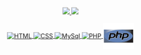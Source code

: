 ### 

<!--
**Gui769/Gui769** is a ✨ _special_ ✨ repository because its `README.md` (this file) appears on your GitHub profile.

Here are some ideas to get you started:

- 🔭 I’m currently working on ...
- 🌱 I’m currently learning ...
- 👯 I’m looking to collaborate on ...
- 🤔 I’m looking for help with ...
- 💬 Ask me about ...
- 📫 How to reach me: ...
- 😄 Pronouns: ...
- ⚡ Fun fact: ...
-->


<div align="center">
  <a href="https://github.com/Gui769">
  <img height="180em" src="https://github-readme-stats.vercel.app/api?username=Gui769&show_icons=true&theme=dracula&include_all_commits=true&count_private=true"/>
  <img height="180em" src="https://github-readme-stats.vercel.app/api/top-langs/?username=Gui769&layout=compact&langs_count=7&theme=dracula"/>
</div>
  
  <div style="display: inline_block" align="center"><br>
  <img margin="auto 20px auto 20px" align="center" alt="HTML" height="50" width="50" src="https://icongr.am/devicon/html5-original-wordmark.svg?size=16&color=f7f7f7">
          
  <img margin="auto 20px auto 20px" align="center" alt="CSS" height="50" width="50" src="https://icongr.am/devicon/css3-original-wordmark.svg?size=148&color=ffffff">
          
  <img margin="auto 20px auto 20px" align="center" alt="MySql" height="60" width="70" src="https://icongr.am/devicon/mysql-original-wordmark.svg?size=148&color=000000" />
  <img margin="auto 20px auto 20px" align="center" alt="PHP" height="50" width="60" src="https://icongr.am/devicon/php-original.svg?size=148&color=000000" />  
    
  <img margin="auto 20px auto 20px" align="center" alt="Php" height="60" width="70" src="https://raw.githubusercontent.com/devicons/devicon/master/icons/php/php-original.svg">
  </div>
        
